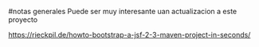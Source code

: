 #notas generales
Puede ser muy interesante uan actualizacion a este proyecto 

https://rieckpil.de/howto-bootstrap-a-jsf-2-3-maven-project-in-seconds/